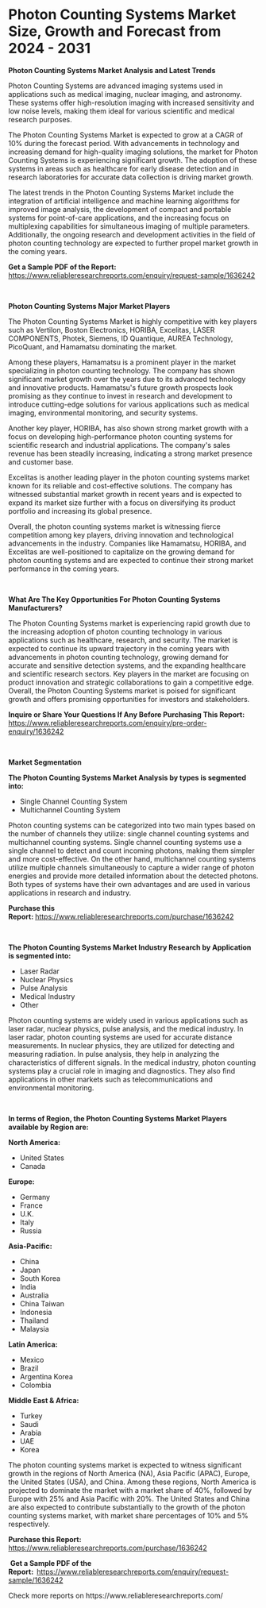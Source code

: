 <p><h1>Photon Counting Systems Market Size, Growth and Forecast from 2024 - 2031</h1></p><p><strong>Photon Counting Systems Market Analysis and Latest Trends</strong></p>
<p><p>Photon Counting Systems are advanced imaging systems used in applications such as medical imaging, nuclear imaging, and astronomy. These systems offer high-resolution imaging with increased sensitivity and low noise levels, making them ideal for various scientific and medical research purposes.</p><p>The Photon Counting Systems Market is expected to grow at a CAGR of 10% during the forecast period. With advancements in technology and increasing demand for high-quality imaging solutions, the market for Photon Counting Systems is experiencing significant growth. The adoption of these systems in areas such as healthcare for early disease detection and in research laboratories for accurate data collection is driving market growth.</p><p>The latest trends in the Photon Counting Systems Market include the integration of artificial intelligence and machine learning algorithms for improved image analysis, the development of compact and portable systems for point-of-care applications, and the increasing focus on multiplexing capabilities for simultaneous imaging of multiple parameters. Additionally, the ongoing research and development activities in the field of photon counting technology are expected to further propel market growth in the coming years.</p></p>
<p><strong>Get a Sample PDF of the Report:&nbsp;</strong> <a href="https://www.reliableresearchreports.com/enquiry/request-sample/1636242">https://www.reliableresearchreports.com/enquiry/request-sample/1636242</a></p>
<p>&nbsp;</p>
<p><strong>Photon Counting Systems Major Market Players</strong></p>
<p><p>The Photon Counting Systems Market is highly competitive with key players such as Vertilon, Boston Electronics, HORIBA, Excelitas, LASER COMPONENTS, Photek, Siemens, ID Quantique, AUREA Technology, PicoQuant, and Hamamatsu dominating the market. </p><p>Among these players, Hamamatsu is a prominent player in the market specializing in photon counting technology. The company has shown significant market growth over the years due to its advanced technology and innovative products. Hamamatsu's future growth prospects look promising as they continue to invest in research and development to introduce cutting-edge solutions for various applications such as medical imaging, environmental monitoring, and security systems.</p><p>Another key player, HORIBA, has also shown strong market growth with a focus on developing high-performance photon counting systems for scientific research and industrial applications. The company's sales revenue has been steadily increasing, indicating a strong market presence and customer base.</p><p>Excelitas is another leading player in the photon counting systems market known for its reliable and cost-effective solutions. The company has witnessed substantial market growth in recent years and is expected to expand its market size further with a focus on diversifying its product portfolio and increasing its global presence.</p><p>Overall, the photon counting systems market is witnessing fierce competition among key players, driving innovation and technological advancements in the industry. Companies like Hamamatsu, HORIBA, and Excelitas are well-positioned to capitalize on the growing demand for photon counting systems and are expected to continue their strong market performance in the coming years.</p></p>
<p>&nbsp;</p>
<p><strong>What Are The Key Opportunities For Photon Counting Systems Manufacturers?</strong></p>
<p><p>The Photon Counting Systems market is experiencing rapid growth due to the increasing adoption of photon counting technology in various applications such as healthcare, research, and security. The market is expected to continue its upward trajectory in the coming years with advancements in photon counting technology, growing demand for accurate and sensitive detection systems, and the expanding healthcare and scientific research sectors. Key players in the market are focusing on product innovation and strategic collaborations to gain a competitive edge. Overall, the Photon Counting Systems market is poised for significant growth and offers promising opportunities for investors and stakeholders.</p></p>
<p><strong>Inquire or Share Your Questions If Any Before Purchasing This Report:</strong> <a href="https://www.reliableresearchreports.com/enquiry/pre-order-enquiry/1636242">https://www.reliableresearchreports.com/enquiry/pre-order-enquiry/1636242</a></p>
<p>&nbsp;</p>
<p><strong>Market Segmentation</strong></p>
<p><strong>The Photon Counting Systems Market Analysis by types is segmented into:</strong></p>
<p><ul><li>Single Channel Counting System</li><li>Multichannel Counting System</li></ul></p>
<p><p>Photon counting systems can be categorized into two main types based on the number of channels they utilize: single channel counting systems and multichannel counting systems. Single channel counting systems use a single channel to detect and count incoming photons, making them simpler and more cost-effective. On the other hand, multichannel counting systems utilize multiple channels simultaneously to capture a wider range of photon energies and provide more detailed information about the detected photons. Both types of systems have their own advantages and are used in various applications in research and industry.</p></p>
<p><strong>Purchase this Report:&nbsp;</strong><a href="https://www.reliableresearchreports.com/purchase/1636242">https://www.reliableresearchreports.com/purchase/1636242</a></p>
<p>&nbsp;</p>
<p><strong>The Photon Counting Systems Market Industry Research by Application is segmented into:</strong></p>
<p><ul><li>Laser Radar</li><li>Nuclear Physics</li><li>Pulse Analysis</li><li>Medical Industry</li><li>Other</li></ul></p>
<p><p>Photon counting systems are widely used in various applications such as laser radar, nuclear physics, pulse analysis, and the medical industry. In laser radar, photon counting systems are used for accurate distance measurements. In nuclear physics, they are utilized for detecting and measuring radiation. In pulse analysis, they help in analyzing the characteristics of different signals. In the medical industry, photon counting systems play a crucial role in imaging and diagnostics. They also find applications in other markets such as telecommunications and environmental monitoring.</p></p>
<p>&nbsp;</p>
<p><strong>In terms of Region, the Photon Counting Systems Market Players available by Region are:</strong></p>
<p>
    <p> <strong> North America: </strong>
        <ul>
            <li>United States</li>
            <li>Canada</li>
        </ul>
        </p> 
    <p> <strong> Europe: </strong>
        <ul>
            <li>Germany</li>
            <li>France</li>
            <li>U.K.</li>
            <li>Italy</li>
            <li>Russia</li>
        </ul>
        </p> 
    <p> <strong> Asia-Pacific: </strong>
        <ul>
            <li>China</li>
            <li>Japan</li>
            <li>South Korea</li>
            <li>India</li>
            <li>Australia</li>
            <li>China Taiwan</li>
            <li>Indonesia</li>
            <li>Thailand</li>
            <li>Malaysia</li>
        </ul>
        </p> 
    <p> <strong> Latin America: </strong>
        <ul>
            <li>Mexico</li>
            <li>Brazil</li>
            <li>Argentina Korea</li>
            <li>Colombia</li>
        </ul>
        </p> 
    <p> <strong> Middle East & Africa: </strong>
        <ul>
            <li>Turkey</li>
            <li>Saudi</li>
            <li>Arabia</li>
            <li>UAE</li>
            <li>Korea</li>
        </ul>
    </p>
    </p>
<p><p>The photon counting systems market is expected to witness significant growth in the regions of North America (NA), Asia Pacific (APAC), Europe, the United States (USA), and China. Among these regions, North America is projected to dominate the market with a market share of 40%, followed by Europe with 25% and Asia Pacific with 20%. The United States and China are also expected to contribute substantially to the growth of the photon counting systems market, with market share percentages of 10% and 5% respectively.</p></p>
<p><strong>Purchase this Report: </strong><a href="https://www.reliableresearchreports.com/purchase/1636242">https://www.reliableresearchreports.com/purchase/1636242</a></p>
<p>&nbsp;<strong>Get a Sample PDF of the Report:&nbsp;&nbsp;</strong><a href="https://www.reliableresearchreports.com/enquiry/request-sample/1636242">https://www.reliableresearchreports.com/enquiry/request-sample/1636242</a></p>
<p><strong></strong></p>
<p>Check more reports on https://www.reliableresearchreports.com/</p>